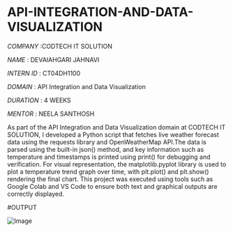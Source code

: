 # API-INTEGRATION-AND-DATA-VISUALIZATION

*COMPANY* :CODTECH IT SOLUTION

*NAME* : DEVAIAHGARI JAHNAVI

*INTERN ID* : CT04DH1100

*DOMAIN* : API Integration and Data Visualization

*DURATION* : 4 WEEKS

*MENTOR* : NEELA SANTHOSH

As part of the API Integration and Data Visualization domain at CODTECH IT SOLUTION, I developed a Python script that fetches live weather forecast data using the requests library and OpenWeatherMap API.The data is parsed using the built-in json() method, and key information such as temperature and timestamps is printed using print() for debugging and verification. For visual representation, the matplotlib.pyplot library is used to plot a temperature trend graph over time, with plt.plot() and plt.show() rendering the final chart. This project was executed using tools such as Google Colab and VS Code to ensure both text and graphical outputs are correctly displayed.

#OUTPUT

![Image](https://github.com/user-attachments/assets/70198e6b-dd3f-45b7-9b27-490d0b9eb41a)
